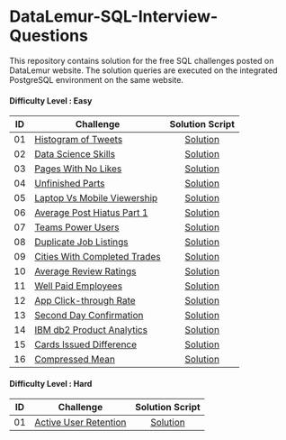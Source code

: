 # DataLemur-SQL-Interview-Questions

This repository contains solution for the free SQL challenges posted on DataLemur website. The solution queries are executed on the integrated PostgreSQL environment on the same website.


#### Difficulty Level : Easy

| ID | Challenge | Solution Script |
|:------:|------------|:---------:|
| 01 | [Histogram of Tweets]([https://datalemur.com/questions/completed-trades](https://datalemur.com/questions/sql-histogram-tweets)) | [Solution](/Solutions/Easy/01_Histogram_of_Tweets.sql)
| 02 | [Data Science Skills]([https://datalemur.com/questions/matching-skills]) | [Solution](/Solutions/Easy/02_Data_Science_Skills.sql)
| 03 | [Pages With No Likes]([https://datalemur.com/questions/sql-page-with-no-likes]) | [Solution](/Solutions/Easy/03_Pages_With_No_Likes.sql)
| 04 | [Unfinished Parts]([https://datalemur.com/questions/tesla-unfinished-parts]) | [Solution](/Solutions/Easy/04_Unfinished_Parts.sql)
| 05 | [Laptop Vs Mobile Viewership]([https://datalemur.com/questions/laptop-mobile-viewership]) | [Solution](/Solutions/Easy/05_Laptop_Vs_Mobile_Viewership.sql)
| 06 | [Average Post Hiatus Part 1]([https://datalemur.com/questions/sql-average-post-hiatus-1]) | [Solution](/Solutions/Easy/06_Average_Post_Hiatus_Part_1.sql)
| 07 | [Teams Power Users]([https://datalemur.com/questions/teams-power-users]) | [Solution](/Solutions/Easy/07_Teams_Power_Users.sql)
| 08 | [Duplicate Job Listings]([https://datalemur.com/questions/duplicate-job-listings]) | [Solution](/Solutions/Easy/08_Duplicate_Job_Listings.sql)
| 09 | [Cities With Completed Trades]([https://datalemur.com/questions/completed-trades]) | [Solution](/Solutions/Easy/09_Cities_With_Completed_Trades.sql)
| 10 | [Average Review Ratings]([https://datalemur.com/questions/sql-avg-review-ratings]) | [Solution](/Solutions/Easy/10_Average_Review_Ratings.sql)
| 11 | [Well Paid Employees]([https://datalemur.com/questions/sql-well-paid-employees]) | [Solution](/Solutions/Easy/11_Well_Paid_Employees.sql)
| 12 | [App Click-through Rate]([https://datalemur.com/questions/click-through-rate]) | [Solution](/Solutions/Easy/12_App_Click-through_Rate.sql)
| 13 | [Second Day Confirmation]([https://datalemur.com/questions/second-day-confirmation]) | [Solution](/Solutions/Easy/13_Second_Day_Confirmation.sql)
| 14 | [IBM db2 Product Analytics]([https://datalemur.com/questions/sql-ibm-db2-product-analytics]) | [Solution](/Solutions/Easy/14_IBM_db2_Product_Analytics.sql)
| 15 | [Cards Issued Difference]([https://datalemur.com/questions/cards-issued-difference]) | [Solution](/Solutions/Easy/15_Cards_Issued_Difference.sql)
| 16 | [Compressed Mean]([https://datalemur.com/questions/alibaba-compressed-mean]) | [Solution](/Solutions/Easy/16_Compressed_Mean.sql)


#### Difficulty Level : Hard

| ID | Challenge | Solution Script |
|:------:|------------|:---------:|
| 01 | [Active User Retention]([https://datalemur.com/questions/user-retention]) | [Solution](/Solutions/Hard/01_Active_User_Retention.sql)
